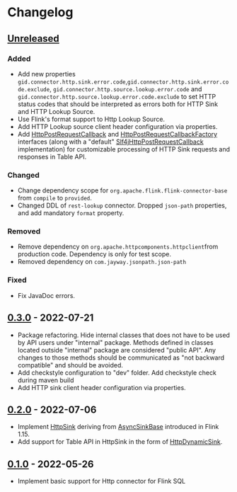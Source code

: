 # Changelog

## [Unreleased]

### Added
- Add new properties `gid.connector.http.sink.error.code`,`gid.connector.http.sink.error.code.exclude`,
  `gid.connector.http.source.lookup.error.code` and `gid.connector.http.source.lookup.error.code.exclude`
  to set HTTP status codes that should be interpreted as errors both for HTTP Sink and HTTP Lookup Source.
- Use Flink's format support to Http Lookup Source.
- Add HTTP Lookup source client header configuration via properties.
- Add [HttpPostRequestCallback](src/main/java/com/getindata/connectors/http/HttpPostRequestCallback.java) and
  [HttpPostRequestCallbackFactory](src/main/java/com/getindata/connectors/http/HttpPostRequestCallbackFactory.java)
  interfaces (along with a "default"
  [Slf4jHttpPostRequestCallback](src/main/java/com/getindata/connectors/http/internal/table/sink/Slf4jHttpPostRequestCallback.java)
  implementation) for customizable processing of HTTP Sink requests and responses in Table API.

### Changed
- Change dependency scope for `org.apache.flink.flink-connector-base` from `compile` to `provided`.
- Changed DDL of `rest-lookup` connector. Dropped `json-path` properties, and add mandatory `format` property.

### Removed
- Remove dependency on `org.apache.httpcomponents.httpclient`from production code. Dependency is only for test scope.
- Removed dependency on `com.jayway.jsonpath.json-path`

### Fixed

- Fix JavaDoc errors.

## [0.3.0] - 2022-07-21

-   Package refactoring. Hide internal classes that does not have to be used by API users under "internal" package.
    Methods defined in classes located outside "internal" package are considered "public API".
    Any changes to those methods should be communicated as "not backward compatible" and should be avoided.
-   Add checkstyle configuration to "dev" folder. Add checkstyle check during maven build
-   Add HTTP sink client header configuration via properties.

## [0.2.0] - 2022-07-06

-   Implement [HttpSink](src/main/java/com/getindata/connectors/http/HttpSink.java) deriving from [AsyncSinkBase](https://cwiki.apache.org/confluence/display/FLINK/FLIP-171%3A+Async+Sink) introduced in Flink 1.15.
-   Add support for Table API in HttpSink in the form of [HttpDynamicSink](src/main/java/com/getindata/connectors/http/internal/table/sink/HttpDynamicSink.java). 

## [0.1.0] - 2022-05-26

-   Implement basic support for Http connector for Flink SQL

[Unreleased]: https://github.com/getindata/flink-http-connector/compare/0.3.0...HEAD

[0.3.0]: https://github.com/getindata/flink-http-connector/compare/0.2.0...0.3.0

[0.2.0]: https://github.com/getindata/flink-http-connector/compare/0.1.0...0.2.0

[0.1.0]: https://github.com/getindata/flink-http-connector/compare/dfe9bfeaa73e77b1de14cd0cb0546a925583e23e...0.1.0
